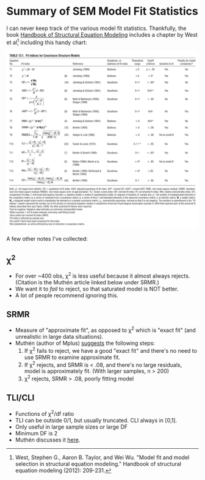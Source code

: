 # Summary of SEM Model Fit Statistics

I can never keep track of the various model fit statistics. Thankfully, the book
[Handbook of Structural Equation
Modeling](https://www.guilford.com/books/Handbook-of-Structural-Equation-Modeling/Rick-Hoyle/9781462544646)
includes a chapter by West et al[^1] including this handy chart:

[<img src="images/west_et_al_fit_statistics.png" width="600" class="image_invert" alt="Table of fit statistics and related thresholds">](images/west_et_al_fit_statistics.png)

A few other notes I've collected:

<h2>&chi;<sup>2</sup></h2>

- For over ~400 obs, &chi;<sup>2</sup> is less useful because it almost always
  rejects. (Citation is the Muth&eacute;n article linked below under SRMR.)
- We want it to *fail* to reject, so that saturated model is NOT better.
- A lot of people recommend ignoring this.

<h2>SRMR</h2>

- Measure of "approximate fit", as opposed to &chi;<sup>2</sup> which is "exact
  fit" (and unrealistic in large data situations).
- Muth&eacute;n (author of Mplus)
  [suggests](https://www.statmodel.com/download/SRMR2.pdf) the following steps:
  1. If &chi;<sup>2</sup> fails to reject, we have a good "exact fit" and
   there's no need to use SRMR to examine approximate fit.
  2. If &chi;<sup>2</sup> rejects, and SRMR is < .08, and there's no large
     residuals, model is approximately fit. (With larger samples, n > 200)
  3. &chi;<sup>2</sup> rejects, SRMR > .08, poorly fitting model

<h2>TLI/CLI</h2>

- Functions of &chi;<sup>2</sup>/df ratio
- TLI can be outside 0/1, but usually truncated. CLI always in [0,1].
- Only useful in large sample sizes or  large DF
- Minimum DF is 2
- Muth&eacute;n discusses it
  [here](https://www.statmodel.com/download/TLI.pdf).

[^1]: West, Stephen G., Aaron B. Taylor, and Wei Wu. "Model fit and model
    selection in structural equation modeling." Handbook of structural equation
    modeling (2012): 209-231.
